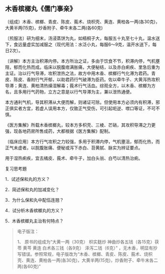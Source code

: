 ## 木香槟榔丸《儒门事亲》

〔组成〕木香、槟榔、青皮、陈皮、莪术、烧枳壳、黄连、黄柏各一两(各30克)，大黄半两(15克)，炒香附子、牵牛末各二两(各60克)

〔煎服法〕研为细末，汤浸蒸饼为丸，如梧桐子大，每服五十丸至七十丸，温水送下，食远量虚实加减服之（现代用法：水泛小丸，每服6～9克，温开水送下，每日2次）。

〔讲解〕本方主治积滞内停。本方所治之证，多由于饮食不节，积滞内停，气机壅阻，郁而化热而成。临床以脘腹痞满胀痛，大便秘结，以及赤白痢疾、里急后重为主证。治以行气导滞，攻积泄热之法，故方中用木香、槟榔行气化滞为君药。青皮、陈皮、香附行气开郁，以助君药行气破滞为臣药。佐以牵牛子、大黄泻热攻积导滞；黄连、黄柏清热燥湿解毒；莪术行气活血。综观全方，以木香、槟榔为方名，且多用行气药物，立方之意是以行气导滞为主，兼以泄热通便。

本方通利气机，导其积滞从大便而解，则诸证可除。但使用本方必须内有积滞，邪正俱实者方宜，若虚人误用本方，仅致正气受伤，可引起呃逆、噤口等证，不可不慎。

《医方集解》所载木香槟榔丸，较本方多枳壳、三棱、芒硝，其攻积导滞之力更强，现各地药房所售成药，大都根据《医方集解》配制。

〔临床应用〕本方行气攻积之力较强，多用于积滞内停，气机壅沮，郁而化热，而正气未虚者。以脘腹胀痛、便秘或泻下赤白、苔黄腻、脉实为辨证要点。

用于湿热痢疾，宜去橘皮、莪术、牵牛子，加白头翁、白芍以清热治痢。

复习思考題

1．试述保和丸的方义？

2．简述保和丸的加减变化？

3．为什么保和丸中配伍连翘？

4．试分析木香槟榔丸的方义？

5．木香槟榔丸主治有何特点？

> 电子版注：
>
> 1、 原书的组成为“大黄一两（30克） 枳实麸炒 神曲炒各五钱（各15克）茯苓 黄芩 黄连 白术各三钱（各9克） 泽泻二钱（6克）” ，无木香，明显有抄写错误。参照常规，电子版改为“木香、槟榔、青皮、陈皮、莪术、烧枳壳、黄连、黄柏各一两(各30克)，大黄半两(15克)，炒香附子、牵牛末各二两(各60克)”